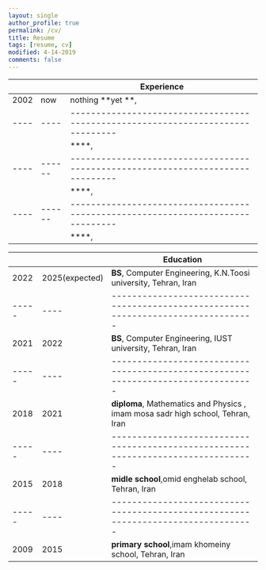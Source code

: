 ```yaml
---
layout: single
author_profile: true
permalink: /cv/
title: Resume
tags: [resume, cv]
modified: 4-14-2019
comments: false
---
```



|    |    | **Experience**                                                             |
|----|----|-------------------------------------------------------------------------------|
|2002| now | nothing **yet **,  |
|----|----|-------------------------------------------------------------------------------|
||| ****, |
|----|------|-------------------------------------------------------------------------------|
||      | ****,|
|----|------|-------------------------------------------------------------------------------|
||      | ****, |



|     |    |**Education**         
|-----|----|----------------------------------------------------------------------------------|
|2022 |2025(expected) | **BS**,   Computer Engineering, K.N.Toosi university, Tehran, Iran                               |                                                      |
|-----|----|----------------------------------------------------------------------------------|
|2021 |2022           | **BS**,  Computer Engineering, IUST university, Tehran, Iran                               |
|-----|----|----------------------------------------------------------------------------------|
|2018 |2021           | **diploma**, Mathematics and Physics , imam mosa sadr high school, Tehran, Iran           |                        |
|-----|----|----------------------------------------------------------------------------------|
|2015 |2018           | **midle school**,omid enghelab school, Tehran, Iran                                       |
|-----|----|----------------------------------------------------------------------------------|
|2009 |2015           | **primary school**,imam khomeiny school, Tehran, Iran                                     |
